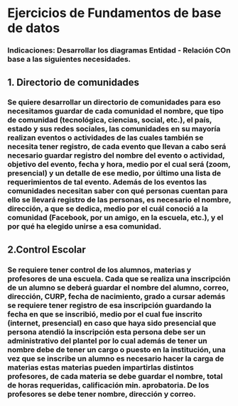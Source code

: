 # Ejercicios de Fundamentos de base de datos
### Indicaciones: Desarrollar los diagramas Entidad - Relación COn base a las siguientes necesidades.

## 1. Directorio de comunidades 
### Se quiere desarrollar un directorio de comunidades para eso necesitamos guardar de cada comunidad el nombre, que tipo de comunidad (tecnológica, ciencias, social, etc.), el país, estado y sus redes sociales, las comunidades en su mayoría realizan eventos o actividades de las cuales también se necesita tener registro, de cada evento que llevan a cabo será necesario guardar registro del nombre del evento o actividad, objetivo del evento, fecha y hora, medio por el cual será (zoom, presencial) y un detalle de ese medio, por último una lista de requerimientos de tal evento. Además de los eventos las comunidades necesitan saber con qué personas cuentan para ello se llevará registro de las personas, es necesario el nombre, dirección, a que se dedica, medio por el cuál conoció a la comunidad (Facebook, por un amigo, en la escuela, etc.), y el por qué ha elegido unirse a esa comunidad.

## 2.Control Escolar 
### Se requiere tener control de los alumnos, materias y profesores de una escuela. Cada que se realiza una inscripción de un alumno se deberá guardar el nombre del alumno, correo, dirección, CURP, fecha de nacimiento, grado a cursar además se requiere tener registro de esa inscripción guardando la fecha en que se inscribió, medio por el cual fue inscrito (internet, presencial) en caso que haya sido presencial que persona atendió la inscripción esta persona debe ser un administrativo del plantel por lo cual además de tener un nombre debe de tener un cargo o puesto en la institución, una vez que se inscribe un alumno es necesario hacer la carga de materias estas materias pueden impartirlas distintos profesores, de cada materia se debe guardar el nombre, total de horas requeridas, calificación min. aprobatoria. De los profesores se debe tener nombre, dirección y correo.
